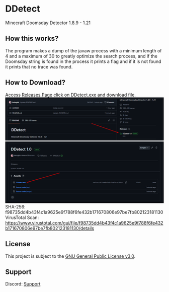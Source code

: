 # DDetect
Minecraft Doomsday Detector 1.8.9 - 1.21

## How this works?
The program makes a dump of the javaw process with a minimum length of 4 and a maximum of 30 to greatly optimize the search process, and if the Doomsday string is found in the process it prints a flag and if it is not found it prints that no trace was found.

## How to Download?
Access <a href="/releases/tag/Releases">Releases Page</a> click on DDetect.exe and download file.
</br>
![](https://github.com/kahzgbb/DDetect/blob/main/step1.png?raw=true)
</br>
![](https://github.com/kahzgbb/DDetect/blob/main/step2.png?raw=true)
</br>
SHA-256: f98735dd4b43f4c1a9625e9f788f6fe432b171670806e97be7fb802123181130
</br>
VirusTotal Scan: https://www.virustotal.com/gui/file/f98735dd4b43f4c1a9625e9f788f6fe432b171670806e97be7fb802123181130/details
## License
This project is subject to the [GNU General Public License v3.0](LICENSE). 

## Support
Discord: [Support](https://discord.gg/9sWEa5DeP8)
